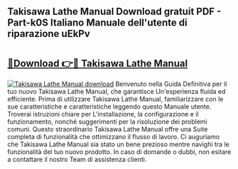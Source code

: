 ## Takisawa Lathe Manual Download gratuit PDF - Part-k0S Italiano Manuale dell'utente di riparazione uEkPv

# <h2><a href="http://dfb4h9.blite.top/?on=Takisawa+Lathe+Manual">🔗Download 👉🔴 Takisawa Lathe Manual</a></h2>

[![Takisawa Lathe Manual download](https://i.imgur.com/lujVjoI.png)](http://dfb4h9.blite.top/?on=Takisawa+Lathe+Manual)
Benvenuto nella Guida Definitiva per il tuo nuovo Takisawa Lathe Manual, che garantisce Un'esperienza fluida ed efficiente. Prima di utilizzare Takisawa Lathe Manual, familiarizzare con le sue caratteristiche e caratteristiche leggendo questo Manuale utente. Troverai istruzioni chiare per L'installazione, la configurazione e il funzionamento, nonché suggerimenti per la risoluzione dei problemi comuni. Questo straordinario Takisawa Lathe Manual offre una Suite completa di funzionalità che ottimizzano il flusso di lavoro. Ci auguriamo che Takisawa Lathe Manual sia stato un bene prezioso mentre navighi tra le funzionalità del tuo nuovo prodotto. In caso di domande o dubbi, non esitare a contattare il nostro Team di assistenza clienti.
